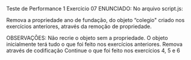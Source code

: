 Teste de Performance 1
Exercício 07
ENUNCIADO:
No arquivo script.js:

Remova a propriedade ano de fundação, do objeto “colegio" criado nos exercícios anteriores, através da remoção de propriedade.

OBSERVAÇÕES:
Não recrie o objeto sem a propriedade. O objeto inicialmente terá tudo o que foi feito nos exercícios anteriores. Remova através de codificação
Continue o que foi feito nos exercícios 4, 5 e 6